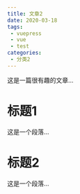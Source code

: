 ```yaml
---
title: 文章2
date: 2020-03-18
tags: 
 - vuepress
 - vue
 - test
categories:
 - 分类2
---
```



这是一篇很有趣的文章...

<!-- more -->

# 标题1

这是一个段落...

# 标题2

这是一个段落...